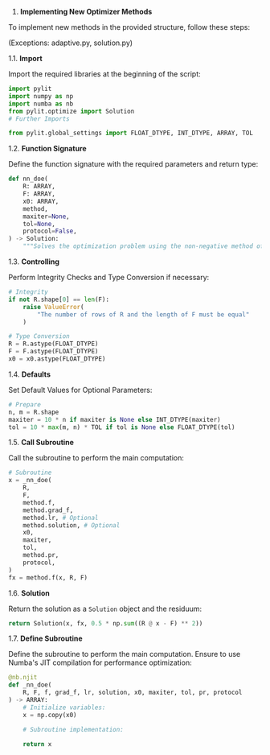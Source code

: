 1. **Implementing New Optimizer Methods**

To implement new methods in the provided structure, follow these steps:

(Exceptions: adaptive.py, solution.py)

1.1. **Import**

Import the required libraries at the beginning of the script:

```python
import pylit 
import numpy as np
import numba as nb
from pylit.optimize import Solution
# Further Imports

from pylit.global_settings import FLOAT_DTYPE, INT_DTYPE, ARRAY, TOL
```

1.2. **Function Signature**

Define the function signature with the required parameters and return type:

```python
def nn_doe(
    R: ARRAY,
    F: ARRAY,
    x0: ARRAY,
    method,
    maxiter=None,
    tol=None,
    protocol=False,
) -> Solution:
    """Solves the optimization problem using the non-negative method of John Doe."""
```

1.3. **Controlling**

Perform Integrity Checks and Type Conversion if necessary:

```python
# Integrity
if not R.shape[0] == len(F):
    raise ValueError(
        "The number of rows of R and the length of F must be equal"
    )

# Type Conversion
R = R.astype(FLOAT_DTYPE)
F = F.astype(FLOAT_DTYPE)
x0 = x0.astype(FLOAT_DTYPE)
```

1.4. **Defaults**

Set Default Values for Optional Parameters:

```python
# Prepare
n, m = R.shape
maxiter = 10 * n if maxiter is None else INT_DTYPE(maxiter)
tol = 10 * max(m, n) * TOL if tol is None else FLOAT_DTYPE(tol)
```

1.5. **Call Subroutine**

Call the subroutine to perform the main computation:

```python
# Subroutine
x = _nn_doe(
    R,
    F,
    method.f,
    method.grad_f,
    method.lr, # Optional
    method.solution, # Optional
    x0,
    maxiter,
    tol,
    method.pr,
    protocol,
)
fx = method.f(x, R, F)
```

1.6. **Solution**

Return the solution as a `Solution` object and the residuum:

```python
return Solution(x, fx, 0.5 * np.sum((R @ x - F) ** 2))
```

1.7. **Define Subroutine**

Define the subroutine to perform the main computation. Ensure to use Numba's JIT compilation for performance optimization:

```python
@nb.njit
def _nn_doe(
    R, F, f, grad_f, lr, solution, x0, maxiter, tol, pr, protocol
) -> ARRAY:
    # Initialize variables:
    x = np.copy(x0)

    # Subroutine implementation:

    return x
```